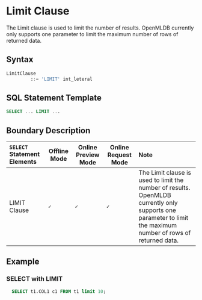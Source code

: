 # Limit Clause

The Limit clause is used to limit the number of results. OpenMLDB currently only supports one parameter to limit the maximum number of rows of returned data.

## Syntax

```sql
LimitClause
         ::= 'LIMIT' int_leteral
```

## SQL Statement Template

```SQL
SELECT ... LIMIT ...
```

## Boundary Description
| `SELECT` Statement Elements                                | Offline Mode | Online Preview Mode | Online Request Mode | Note                                                                                                                                                          |
|:-----------------------------------------------------------|--------------|---------------------|---------------------|:--------------------------------------------------------------------------------------------------------------------------------------------------------------|
| LIMIT Clause                | **``✓``**    | **``✓``**           | **``✓``**           | The Limit clause is used to limit the number of results. OpenMLDB currently only supports one parameter to limit the maximum number of rows of returned data. |


## Example

### SELECT with LIMIT

```SQL
  SELECT t1.COL1 c1 FROM t1 limit 10;
```

